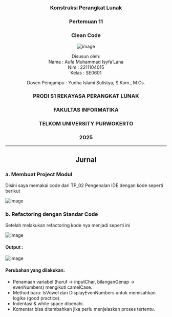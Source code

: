 <div align="center">

### Konstruksi Perangkat Lunak

### Pertemuan 11
### Clean Code

![image](https://github.com/user-attachments/assets/2948daec-1e7a-4765-8f23-df638a387c87)

Disusun oleh:  
Nama : Aufa Muhammad Isyfa’Lana  
Nim : 2211104015  
Kelas : SE0601

Dosen Pengampu : 
Yudha Islami Sulistya, S.Kom., M.Cs. 

### PRODI S1 REKAYASA PERANGKAT LUNAK  
### FAKULTAS INFORMATIKA  
### TELKOM UNIVERSITY PURWOKERTO  
### 2025

</div>

---
<div align="center">

## Jurnal

</div>

### a. Membuat Project Modul
Disini saya memakai code dari TP_02 Pengenalan IDE dengan kode seperti berikut 

![image](https://github.com/user-attachments/assets/7ff75239-1065-4065-a828-3284a8327e52)

### b. Refactoring dengan Standar Code 
Setelah melakukan refactoring kode nya menjadi seperti ini

![image](https://github.com/user-attachments/assets/11175c61-7b8c-4222-971e-638da5bcdfd7)

#### Output :

![image](https://github.com/user-attachments/assets/88b65dbf-4824-4cf9-9e61-a985550d6ee2)

#### Perubahan yang dilakukan:
- Penamaan variabel (huruf → inputChar, bilanganGenap → evenNumbers) mengikuti camelCase.
- Method baru: IsVowel dan DisplayEvenNumbers untuk memisahkan logika (good practice).
- Indentasi & white space dibenahi.
- Komentar bisa ditambahkan jika perlu menjelaskan proses tertentu.
